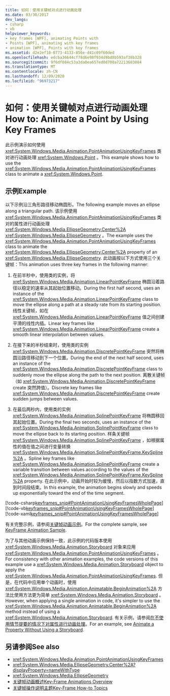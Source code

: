 ```yaml
---
title: 如何：使用关键帧对点进行动画处理
ms.date: 03/30/2017
dev_langs:
- csharp
- vb
helpviewer_keywords:
- key frames [WPF], animating Points with
- Points [WPF], animating with key frames
- animation [WPF], Points with key frames
ms.assetid: d2e2ef10-0773-4133-856e-d41c09f60ded
ms.openlocfilehash: edcba36644cf78d6e98f934d9bd8b593af38b328
ms.sourcegitcommit: 9f6df084c53a3da0ea657ed0d708a72213683084
ms.translationtype: MT
ms.contentlocale: zh-CN
ms.lasthandoff: 12/09/2020
ms.locfileid: "96973217"
---
```

# <a name="how-to-animate-a-point-by-using-key-frames"></a><span data-ttu-id="36a07-102">如何：使用关键帧对点进行动画处理</span><span class="sxs-lookup"><span data-stu-id="36a07-102">How to: Animate a Point by Using Key Frames</span></span>
<span data-ttu-id="36a07-103">此示例演示如何使用 <xref:System.Windows.Media.Animation.PointAnimationUsingKeyFrames> 类对进行动画处理 <xref:System.Windows.Point> 。</span><span class="sxs-lookup"><span data-stu-id="36a07-103">This example shows how to use the <xref:System.Windows.Media.Animation.PointAnimationUsingKeyFrames> class to animate a <xref:System.Windows.Point>.</span></span>  
  
## <a name="example"></a><span data-ttu-id="36a07-104">示例</span><span class="sxs-lookup"><span data-stu-id="36a07-104">Example</span></span>  
 <span data-ttu-id="36a07-105">以下示例沿三角形路径移动椭圆形。</span><span class="sxs-lookup"><span data-stu-id="36a07-105">The following example moves an ellipse along a triangular path.</span></span> <span data-ttu-id="36a07-106">该示例使用 <xref:System.Windows.Media.Animation.PointAnimationUsingKeyFrames> 类对的属性进行动画处理 <xref:System.Windows.Media.EllipseGeometry.Center%2A> <xref:System.Windows.Media.EllipseGeometry> 。</span><span class="sxs-lookup"><span data-stu-id="36a07-106">The example uses the <xref:System.Windows.Media.Animation.PointAnimationUsingKeyFrames> class to animate the <xref:System.Windows.Media.EllipseGeometry.Center%2A> property of an <xref:System.Windows.Media.EllipseGeometry>.</span></span> <span data-ttu-id="36a07-107">此动画按以下方式使用三个关键帧：</span><span class="sxs-lookup"><span data-stu-id="36a07-107">This animation uses three key frames in the following manner:</span></span>  
  
1. <span data-ttu-id="36a07-108">在前半秒中，使用类的实例，将 <xref:System.Windows.Media.Animation.LinearPointKeyFrame> 椭圆沿着路径以稳定的速率从其起始位置移动。</span><span class="sxs-lookup"><span data-stu-id="36a07-108">During the first half second, uses an instance of the <xref:System.Windows.Media.Animation.LinearPointKeyFrame> class to move the ellipse along a path at a steady rate from its starting position.</span></span> <span data-ttu-id="36a07-109">线性关键帧，如在 <xref:System.Windows.Media.Animation.LinearPointKeyFrame> 值之间创建平滑的线性内插。</span><span class="sxs-lookup"><span data-stu-id="36a07-109">Linear key frames like <xref:System.Windows.Media.Animation.LinearPointKeyFrame> create a smooth linear interpolation between values.</span></span>  
  
2. <span data-ttu-id="36a07-110">在接下来的半秒结束时，使用类的实例 <xref:System.Windows.Media.Animation.DiscretePointKeyFrame> 突然将椭圆沿路径移动到下一个位置。</span><span class="sxs-lookup"><span data-stu-id="36a07-110">During the end of the next half second, uses an instance of the <xref:System.Windows.Media.Animation.DiscretePointKeyFrame> class to suddenly move the ellipse along the path to the next position.</span></span> <span data-ttu-id="36a07-111">离散关键帧（如 <xref:System.Windows.Media.Animation.DiscretePointKeyFrame> create 突然跨值）。</span><span class="sxs-lookup"><span data-stu-id="36a07-111">Discrete key frames like <xref:System.Windows.Media.Animation.DiscretePointKeyFrame> create sudden jumps between values.</span></span>  
  
3. <span data-ttu-id="36a07-112">在最后两秒内，使用类的实例 <xref:System.Windows.Media.Animation.SplinePointKeyFrame> 将椭圆移回其起始位置。</span><span class="sxs-lookup"><span data-stu-id="36a07-112">During the final two seconds, uses an instance of the <xref:System.Windows.Media.Animation.SplinePointKeyFrame> class to move the ellipse back to its starting position.</span></span> <span data-ttu-id="36a07-113">样条关键帧 <xref:System.Windows.Media.Animation.SplinePointKeyFrame> ，如根据属性的值在值之间进行变量转换 <xref:System.Windows.Media.Animation.SplinePointKeyFrame.KeySpline%2A> 。</span><span class="sxs-lookup"><span data-stu-id="36a07-113">Spline key frames like <xref:System.Windows.Media.Animation.SplinePointKeyFrame> create a variable transition between values according to the values of the <xref:System.Windows.Media.Animation.SplinePointKeyFrame.KeySpline%2A> property.</span></span> <span data-ttu-id="36a07-114">在此示例中，动画开始时较为缓慢，然后以指数方式加速，直到时间段结束。</span><span class="sxs-lookup"><span data-stu-id="36a07-114">In this example, the animation begins slowly and speeds up exponentially toward the end of the time segment.</span></span>  
  
 [!code-csharp[keyframes_snip#PointAnimationUsingKeyFramesWholePage](~/samples/snippets/csharp/VS_Snippets_Wpf/keyframes_snip/CSharp/PointAnimationUsingKeyFramesExample.cs#pointanimationusingkeyframeswholepage)]
 [!code-vb[keyframes_snip#PointAnimationUsingKeyFramesWholePage](~/samples/snippets/visualbasic/VS_Snippets_Wpf/keyframes_snip/visualbasic/pointanimationusingkeyframesexample.vb#pointanimationusingkeyframeswholepage)]
 [!code-xaml[keyframes_snip#PointAnimationUsingKeyFramesWholePage](~/samples/snippets/xaml/VS_Snippets_Wpf/keyframes_snip/XAML/PointAnimationUsingKeyFramesExample.xaml#pointanimationusingkeyframeswholepage)]  
  
 <span data-ttu-id="36a07-115">有关完整示例，请参阅[关键帧动画示例](https://github.com/microsoft/WPF-Samples/tree/master/Animation/KeyFrameAnimation)。</span><span class="sxs-lookup"><span data-stu-id="36a07-115">For the complete sample, see [KeyFrame Animation Sample](https://github.com/microsoft/WPF-Samples/tree/master/Animation/KeyFrameAnimation).</span></span>  
  
 <span data-ttu-id="36a07-116">为了与其他动画示例保持一致，此示例的代码版本使用 <xref:System.Windows.Media.Animation.Storyboard> 对象来应用 <xref:System.Windows.Media.Animation.PointAnimationUsingKeyFrames> 。</span><span class="sxs-lookup"><span data-stu-id="36a07-116">For consistency with other animation examples, the code versions of this example use a <xref:System.Windows.Media.Animation.Storyboard> object to apply the <xref:System.Windows.Media.Animation.PointAnimationUsingKeyFrames>.</span></span> <span data-ttu-id="36a07-117">但是，在代码中应用单个动画时，使用 <xref:System.Windows.Media.Animation.Animatable.BeginAnimation%2A> 方法比使用方法更为简单 <xref:System.Windows.Media.Animation.Storyboard> 。</span><span class="sxs-lookup"><span data-stu-id="36a07-117">However, when applying a single animation in code, it's simpler to use the <xref:System.Windows.Media.Animation.Animatable.BeginAnimation%2A> method instead of using a <xref:System.Windows.Media.Animation.Storyboard>.</span></span> <span data-ttu-id="36a07-118">有关示例，请参阅[在不使用情节提要的情况下对属性进行动画处理](how-to-animate-a-property-without-using-a-storyboard.md)。</span><span class="sxs-lookup"><span data-stu-id="36a07-118">For an example, see [Animate a Property Without Using a Storyboard](how-to-animate-a-property-without-using-a-storyboard.md).</span></span>  
  
## <a name="see-also"></a><span data-ttu-id="36a07-119">另请参阅</span><span class="sxs-lookup"><span data-stu-id="36a07-119">See also</span></span>

- <xref:System.Windows.Media.Animation.PointAnimationUsingKeyFrames>
- <xref:System.Windows.Media.EllipseGeometry.Center%2A?displayProperty=nameWithType>
- <xref:System.Windows.Media.EllipseGeometry>
- [<span data-ttu-id="36a07-120">关键帧动画概述</span><span class="sxs-lookup"><span data-stu-id="36a07-120">Key-Frame Animations Overview</span></span>](key-frame-animations-overview.md)
- [<span data-ttu-id="36a07-121">关键帧操作说明主题</span><span class="sxs-lookup"><span data-stu-id="36a07-121">Key-Frame How-to Topics</span></span>](key-frame-animation-how-to-topics.md)

